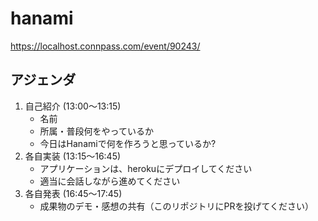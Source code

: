 # hanami

https://localhost.connpass.com/event/90243/

## アジェンダ

1. 自己紹介 (13:00〜13:15)
    - 名前
    - 所属・普段何をやっているか
    - 今日はHanamiで何を作ろうと思っているか?
2. 各自実装 (13:15〜16:45)
    - アプリケーションは、herokuにデプロイしてください
    - 適当に会話しながら進めてください
3. 各自発表 (16:45〜17:45)
    - 成果物のデモ・感想の共有（このリポジトリにPRを投げてください）
